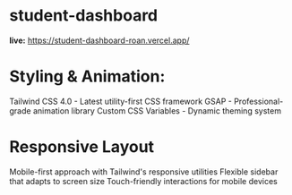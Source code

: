# student-dashboard
**live:** https://student-dashboard-roan.vercel.app/
# Styling & Animation:
Tailwind CSS 4.0 - Latest utility-first CSS framework
GSAP - Professional-grade animation library
Custom CSS Variables - Dynamic theming system
# Responsive Layout
Mobile-first approach with Tailwind's responsive utilities
Flexible sidebar that adapts to screen size
Touch-friendly interactions for mobile devices
